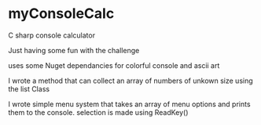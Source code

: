 # myConsoleCalc
C sharp console calculator

Just having some fun with the challenge

uses some Nuget dependancies for colorful console and ascii art

I wrote a method that can collect an array of numbers of unkown size using the list Class

I wrote simple menu system that takes an array of menu options and prints them to the console. selection is made using ReadKey()
